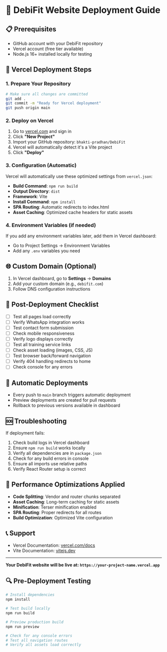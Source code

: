 # 🚀 DebiFit Website Deployment Guide

## 📋 Prerequisites
- GitHub account with your DebiFit repository
- Vercel account (free tier available)
- Node.js 16+ installed locally for testing

## 🔧 Vercel Deployment Steps

### 1. **Prepare Your Repository**
```bash
# Make sure all changes are committed
git add .
git commit -m "Ready for Vercel deployment"
git push origin main
```

### 2. **Deploy on Vercel**
1. Go to [vercel.com](https://vercel.com) and sign in
2. Click **"New Project"**
3. Import your GitHub repository: `bhakti-pradhan/DebiFit`
4. Vercel will automatically detect it's a Vite project
5. Click **"Deploy"**

### 3. **Configuration (Automatic)**
Vercel will automatically use these optimized settings from `vercel.json`:
- **Build Command**: `npm run build`
- **Output Directory**: `dist`
- **Framework**: Vite
- **Install Command**: `npm install`
- **SPA Routing**: Automatic redirects to index.html
- **Asset Caching**: Optimized cache headers for static assets

### 4. **Environment Variables (if needed)**
If you add any environment variables later, add them in Vercel dashboard:
- Go to Project Settings → Environment Variables
- Add any `.env` variables you need

## 🌐 Custom Domain (Optional)
1. In Vercel dashboard, go to **Settings** → **Domains**
2. Add your custom domain (e.g., `debifit.com`)
3. Follow DNS configuration instructions

## 📱 Post-Deployment Checklist
- [ ] Test all pages load correctly
- [ ] Verify WhatsApp integration works
- [ ] Test contact form submission
- [ ] Check mobile responsiveness
- [ ] Verify logo displays correctly
- [ ] Test all training service links
- [ ] Check asset loading (images, CSS, JS)
- [ ] Test browser back/forward navigation
- [ ] Verify 404 handling redirects to home
- [ ] Check console for any errors

## 🔄 Automatic Deployments
- Every push to `main` branch triggers automatic deployment
- Preview deployments are created for pull requests
- Rollback to previous versions available in dashboard

## 🆘 Troubleshooting
If deployment fails:
1. Check build logs in Vercel dashboard
2. Ensure `npm run build` works locally
3. Verify all dependencies are in `package.json`
4. Check for any build errors in console
5. Ensure all imports use relative paths
6. Verify React Router setup is correct

## 🚀 Performance Optimizations Applied
- **Code Splitting**: Vendor and router chunks separated
- **Asset Caching**: Long-term caching for static assets
- **Minification**: Terser minification enabled
- **SPA Routing**: Proper redirects for all routes
- **Build Optimization**: Optimized Vite configuration

## 📞 Support
- Vercel Documentation: [vercel.com/docs](https://vercel.com/docs)
- Vite Documentation: [vitejs.dev](https://vitejs.dev)

---

**Your DebiFit website will be live at: `https://your-project-name.vercel.app`**

## 🔍 Pre-Deployment Testing
```bash
# Install dependencies
npm install

# Test build locally
npm run build

# Preview production build
npm run preview

# Check for any console errors
# Test all navigation routes
# Verify all assets load correctly
```
